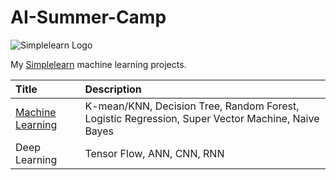 # AI-Summer-Camp

![Simplelearn Logo](https://yt3.ggpht.com/ytc/AKedOLTaNnIZrEVNHk-OgfTRlO1n2aeAZ657f5FrG-5EaA=s176-c-k-c0x00ffffff-no-rj)

My [Simplelearn](https://www.youtube.com/playlist?list=PLEiEAq2VkUULYYgj13YHUWmRePqiu8Ddy) machine learning projects.

| Title | Description |
|:----------|:-------------|
| [Machine Learning](https://github.com/lisasheniii/AI-Summer-Camp/tree/main/Machine%20Learning) | K-mean/KNN, Decision Tree, Random Forest, Logistic Regression, Super Vector Machine, Naive Bayes |
| Deep Learning | Tensor Flow, ANN, CNN, RNN |
